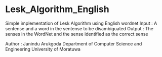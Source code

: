 Lesk_Algorithm_English
======================

Simple implementation of Lesk Algorithm using English wordnet
Input	:	A sentense and a word in the sentense to be disambiguated
Output	:	The senses in the WordNet and the sense identified as the correct sense

Author 	:	Janindu Arukgoda
        	Department of Computer Science and Engineering
         	University of Moratuwa

